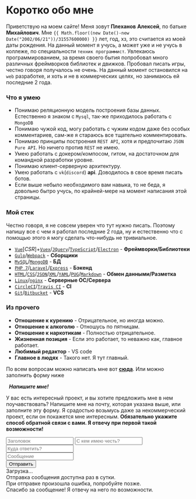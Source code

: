 # Коротко обо мне
Приветствую на моем сайте! Меня зовут **Плеханов** **Алексей**, по батьке **Михайлович**. Мне `{{ Math.floor((new Date()-new Date("2002/06/21"))/31557600000) }}` лет, год, хз, это считается из моей даты рождения. На данный момент я учусь, а может уже и не учусь в коллеже, по специальности `техник программист`. Увлекаюсь программированием, за время своего бытия попробовал много различных фреймворков библиотек и движков. Пробовал писать игры, честно говоря получалось не очень. На данный момент остановился на `web` разработке, и хоть и не в коммерческих целях, но занимаюсь ей последние 2 года.

### Что я умею
* Понимаю реляционную модель построения базы данных. Естественно я знаком с `Mysql`, так-же приходилось работать с `MongoDB`
* Понимаю чужой код, могу работать с чужим кодом даже без особых комментариев, сам-же я стараюсь все тщательно комментировать.
* Понимаю принципы построения `REST API`, хотя и предпочитаю `JSON Pure API`. Но ничего против `REST` не имею.
* Умею работать с докером/компосом, гитом, на достаточном для командной разработки уровне.
* Понимаю клиент-серверную архитектуру.
* Умею работать с `vk`(`discord`) **api**. Доводилось в свое время писать ботов.
* Если выше небыло необходимого вам навыка, то не беда, я довольно бытро учусь, по крайней-мере на момент написания этой страницы.

### Мой стек
Честно говоря, я не совсем уверен что тут нужно писать. Поэтому напишу все с чем я работал последние 2 года, ну и естественно что с помощью этого я могу сделать что-нибудь не тривиальное.

* [`Vue`](https://vuejs.org)[*CSR*]+[`Vuex`](https://vuex.vuejs.org)/[`JQuery`](https://jquery.com/)/[`TypeScript`](https://www.typescriptlang.org/)/[`Electron`](https://www.electronjs.org/) - **Фреймворки/Библиотеки**
* [`Gulp`](https://gulpjs.com/)/[`Webpack`](https://webpack.js.org/) - **Сборщики**
* [`MySQL`](https://www.mysql.com/)/[`MongoDB`](https://www.mongodb.com) - **БД**
* [`PHP 7`](https://www.php.net)/[`Laravel`](https://laravel.ru/)/[`Express`](https://expressjs.com/) - **Бэкенд**
* [`HTML`](https://wikipedia.org/wiki/HTML)/[`CSS`](https://wikipedia.org/wiki/CSS)/[`JSON`](https://en.wikipedia.org/wiki/JSON)/[`XML`](https://wikipedia.org/wiki/XML)/[`YAML`](https://wikipedia.org/wiki/YAML)/[`PUG`](https://pugjs.org)/[`Markdown`](https://wikipedia.org/wiki/Markdown) - **Обмен данными/Разметка**
* [`Linux`](https://wikipedia.org/wiki/Linux)/[`nginx`](https://nginx.org/ru/) - **Серверные ОС/Сервера**
* [`CircleCI`](https://circleci.com/)/[`Travis CI`](https://travis-ci.com) - **CI**
* [`Git`](https://github.com/)/[`Bitbucket`](https://bitbucket.org/) - **VCS**

### Из прочего

* **Отношение к курению** - Отрицательное, но иногда можно.
* **Отношение к алкоголю** - Отношусь по пятницам.
* **Отношение к наркотикам** - Полностью отрицательное.
* **Жизненная позиция** - Если это работает, то неважно как, главное работает.
* **Любимый редактор** - VS code
* **Главное в людях** - Такого нет. Я тут главный.

По всем вопросам можно написать мне вот [**сюда**](mailto:astecom@mailru). Или можно заполнить форму ниже

<form class='auto-form' action='https://as-host.000webhostapp.com/method/new_order' check='https://as-host.000webhostapp.com/method/can_create_order'>
    <h5 style='margin: 0.25rem 0.5rem;'> Напишите мне! </h5>
    <p>
        У вас есть интересный проект, и вы хотите предложить мне в нем поучавствовать? Напишите мне на почту, которая указана
        выше, или заполните эту форму. Я срадостью возьмусь даже за некоммерческий проект, если он покажется мне интересным.
        <strong> Обязательно укажите способ обратной связи с вами. Я отвечу при первой такой возможности! </strong>
    </p>
    <input class='auto-input' name='header' type='text' minLength='5' required maxLength='50' placeholder='Заголовок'>
    <input class='auto-input' name='name' type='text' minLength='5' required maxLength='50' placeholder='С кем имею честь?'>
    <input class='auto-input' name='email' type='email' minLength='5' required maxLength='50' placeholder='Куда ответить?'>
    <div class='auto-message'>
        <input class='auto-input mdtarget' name='body' minLength='50' placeholder='Сообщение'>
    </div>
    <input class='auto-submit'  type='submit' value='Отправить'>
    <div type='loading' class='active'>
        Загрузка...
    </div>
    <div type='check-fail'>
        Отправка сообщения доступна раз в сутки.
    </div>
    <div type='error'>
        При отправке произошла ошибка, попробуйте позже.
    </div>
    <div type='success'>
        Спасибо за сообщение! Я отвечу на него по возможности.
    </div>
</form>
